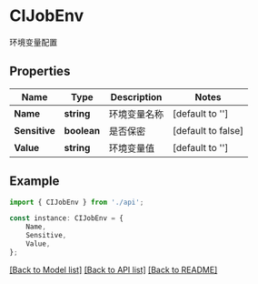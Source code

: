 # CIJobEnv

环境变量配置

## Properties

Name | Type | Description | Notes
------------ | ------------- | ------------- | -------------
**Name** | **string** | 环境变量名称 | [default to '']
**Sensitive** | **boolean** | 是否保密 | [default to false]
**Value** | **string** | 环境变量值 | [default to '']

## Example

```typescript
import { CIJobEnv } from './api';

const instance: CIJobEnv = {
    Name,
    Sensitive,
    Value,
};
```

[[Back to Model list]](../README.md#documentation-for-models) [[Back to API list]](../README.md#documentation-for-api-endpoints) [[Back to README]](../README.md)
